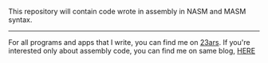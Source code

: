This repository will contain code wrote in assembly in NASM and MASM syntax.


----------
For all programs and apps that I write, you can find me on [23ars](http://23ars.blogspot.com/). If you're interested only about assembly code, you can find me on same blog, [HERE](http://23ars.blogspot.ro/search/label/assembly)

